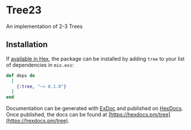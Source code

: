 # Tree23

An implementation of 2-3 Trees

## Installation

If [available in Hex](https://hex.pm/docs/publish), the package can be installed
by adding `tree` to your list of dependencies in `mix.exs`:

```elixir
def deps do
  [
    {:tree, "~> 0.1.0"}
  ]
end
```

Documentation can be generated with [ExDoc](https://github.com/elixir-lang/ex_doc)
and published on [HexDocs](https://hexdocs.pm). Once published, the docs can
be found at [https://hexdocs.pm/tree](https://hexdocs.pm/tree).


